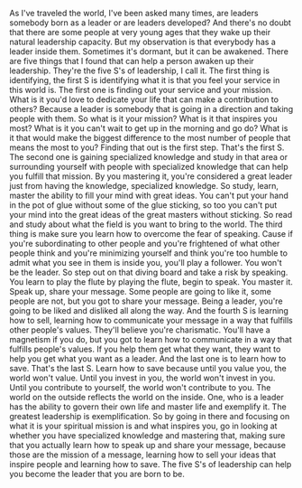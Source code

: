  As I've traveled the world, I've been asked many times, are leaders somebody born as a leader or are leaders developed? And there's no doubt that there are some people at very young ages that they wake up their natural leadership capacity. But my observation is that everybody has a leader inside them. Sometimes it's dormant, but it can be awakened. There are five things that I found that can help a person awaken up their leadership. They're the five S's of leadership, I call it. The first thing is identifying, the first S is identifying what it is that you feel your service in this world is. The first one is finding out your service and your mission. What is it you'd love to dedicate your life that can make a contribution to others? Because a leader is somebody that is going in a direction and taking people with them. So what is it your mission? What is it that inspires you most? What is it you can't wait to get up in the morning and go do? What is it that would make the biggest difference to the most number of people that means the most to you? Finding that out is the first step. That's the first S. The second one is gaining specialized knowledge and study in that area or surrounding yourself with people with specialized knowledge that can help you fulfill that mission. By you mastering it, you're considered a great leader just from having the knowledge, specialized knowledge. So study, learn, master the ability to fill your mind with great ideas. You can't put your hand in the pot of glue without some of the glue sticking, so too you can't put your mind into the great ideas of the great masters without sticking. So read and study about what the field is you want to bring to the world. The third thing is make sure you learn how to overcome the fear of speaking. Cause if you're subordinating to other people and you're frightened of what other people think and you're minimizing yourself and think you're too humble to admit what you see in them is inside you, you'll play a follower. You won't be the leader. So step out on that diving board and take a risk by speaking. You learn to play the flute by playing the flute, begin to speak. You master it. Speak up, share your message. Some people are going to like it, some people are not, but you got to share your message. Being a leader, you're going to be liked and disliked all along the way. And the fourth S is learning how to sell, learning how to communicate your message in a way that fulfills other people's values. They'll believe you're charismatic. You'll have a magnetism if you do, but you got to learn how to communicate in a way that fulfills people's values. If you help them get what they want, they want to help you get what you want as a leader. And the last one is to learn how to save. That's the last S. Learn how to save because until you value you, the world won't value. Until you invest in you, the world won't invest in you. Until you contribute to yourself, the world won't contribute to you. The world on the outside reflects the world on the inside. One, who is a leader has the ability to govern their own life and master life and exemplify it. The greatest leadership is exemplification. So by going in there and focusing on what it is your spiritual mission is and what inspires you, go in looking at whether you have specialized knowledge and mastering that, making sure that you actually learn how to speak up and share your message, because those are the mission of a message, learning how to sell your ideas that inspire people and learning how to save. The five S's of leadership can help you become the leader that you are born to be.